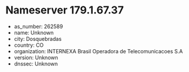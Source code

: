 # Nameserver 179.1.67.37

* as_number: 262589
* name: Unknown
* city: Dosquebradas
* country: CO
* organization: INTERNEXA Brasil Operadora de Telecomunicacoes S.A
* version: Unknown
* dnssec: Unknown
